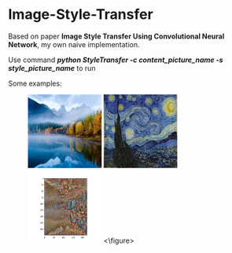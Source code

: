 # Image-Style-Transfer
Based on paper **Image Style Transfer Using Convolutional Neural Network**, my own naive implementation.

Use command ***python StyleTransfer -c content_picture_name -s style_picture_name*** to run 

Some examples:

<figure class="third">
  <img src="content0.jpg", width="150", height="150">
  <img src="style0.jpg", width="150", height="150">
  <img src="merge.jpg", width="150", height="150">
<\figure>
